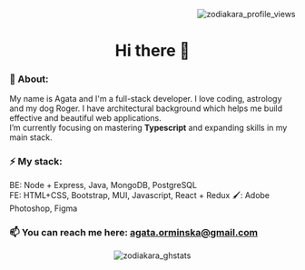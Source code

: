 <p align="right"> <img src="https://komarev.com/ghpvc/?username=zodiakara&label=Profile%20views&color=0e75b6&style=flat" alt="zodiakara_profile_views" /> </p>

<h1 align="center"> Hi there 👋 </h1>

### 💫 About:
My name is Agata and I'm a full-stack developer. I love coding, astrology and my dog Roger. I have architectural background which helps me build effective and beautiful web applications. <br/>
I’m currently focusing on mastering **Typescript** and expanding skills in my main stack.

### ⚡ My stack:
BE: Node + Express, Java, MongoDB, PostgreSQL <br/>
FE: HTML+CSS, Bootstrap, MUI, Javascript, React + Redux
🖌️: Adobe Photoshop, Figma 

### 📫 You can reach me here: **agata.orminska@gmail.com**



<!--
**zodiakara/zodiakara** is a ✨ _special_ ✨ repository because its `README.md` (this file) appears on your GitHub profile.

Here are some ideas to get you started:

- 🔭 I’m currently working on ...
- 🌱 I’m currently learning ...
- 👯 I’m looking to collaborate on ...
- 🤔 I’m looking for help with ...
- 💬 Ask me about ...
- 📫 How to reach me: ...
- 😄 Pronouns: ...
- ⚡ Fun fact: ...
-->




<p align="center"><img align="center" src="https://github-readme-streak-stats.herokuapp.com/?user=zodiakara&" alt="zodiakara_ghstats" /></p>
